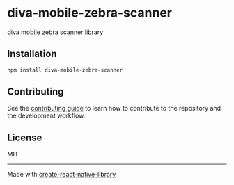 # diva-mobile-zebra-scanner

diva mobile zebra scanner library

## Installation

```sh
npm install diva-mobile-zebra-scanner
```

## Contributing

See the [contributing guide](CONTRIBUTING.md) to learn how to contribute to the repository and the development workflow.

## License

MIT

---

Made with [create-react-native-library](https://github.com/callstack/react-native-builder-bob)
